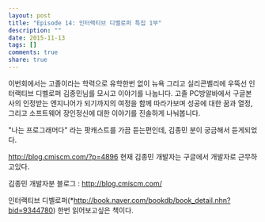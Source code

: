```yaml
---
layout: post
title: "Episode 14: 인터랙티브 디벨로퍼 특집 1부"
description: ""
date: 2015-11-13
tags: []
comments: true
share: true
---
```


이번회에서는 고졸이라는 학력으로 유학한번 없이 뉴욕 그리고 실리콘벨리에 우뚝선 인터랙티브 디벨로퍼 김종민님를 모시고 이야기를 나눕니다. 고졸
PC방알바에서 구글본사의 인정받는 엔지니어가 되기까지의 여정을 함께 따라가보며 성공에 대한 꿈과 열정, 그리고 소프트웨어 장인정신에 대한
이야기를 진솔하게 나눠봅니다.

  

"나는 프로그래머다" 라는 팟캐스트를 가끔 듣는편인데, 김종민 분이 궁금해서 듣게되었다.

http://blog.cmiscm.com/?p=4896 현재 김종민 개발자는 구글에서 개발자로 근무하고있다.

김종민 개발자분 블로그 : http://blog.cmiscm.com/

  

인터랙티브 디벨로퍼(*http://book.naver.com/bookdb/book_detail.nhn?bid=9344780) 한번
읽어보고싶은 책이다.

